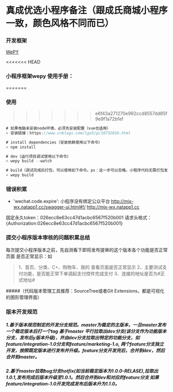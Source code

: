 ﻿# 真成优选小程序备注（跟成氏商城小程序一致，颜色风格不同而已）

### 开发框架
[WePY](https://tencent.github.io/wepy/)

<<<<<<< HEAD
### 小程序框架wepy 使用手册：
=======
### 使用
>>>>>>> e6f43a271270e992ccd8557dd85f9e9f1a72bfef
```js
# 如果电脑未安装node环境，必须先安装配置（vue也适用）
> 安装链接：https://www.cnblogs.com/lgx5/p/10732016.html

# install dependencies（安装依赖使用以下命令）
> npm install

# dev（运行项目调试使用以下命令）
> wepy build --watch

# build（调试完成后打包，可以使用如下命令。ps：这一步可以忽略，小程序代码无需打包发布服务器）
> wepy build

```

### 错误积累
- 'wechat.code.expire': 小程序没有绑定公众平台
http://mjx-wx.natapp1.cc/swagger-ui.html#!/
http://mjx-wx.natapp1.cc

固定永久token：026ecc8e63cc47d1acbc6567f520b001
请求头格式：{Authorization:026ecc8e63cc47d1acbc6567f520b001}

### 提交小程序版本审核的问题积累总结
每次提交小程序版本之前，先自测看下即将发布提审的这个版本各个功能是否正常页面
是否正常显示：如
> 1、首页、分类、C+、购物车、我的 查看页面是否正常显示
> 2、主要测试支付功能，是否能正常下单调起支付控件完成支付
> 3、连接的地址是否为#正式地址#

#####（代码版本管理工具推荐：SourceTree或者Git Extensions，都是可视化的图形管理界面）
### 版本开发规范
##### 1.基于版本规范制定的开发分支规范。master为稳定的主版本，一旦master发布一个稳定版本后打一个tag 基于master 平行拉取出dev分支(该分支作为功能版本分支，发布后y版本升级)，并由dev分支拉取出特定的功能分支，如feature/integration-1.0分支和feature/marketing-1.o, 两个feature分支独立开发，按照既定版本进行发布并升级。feature分支开发完后，合并到dev，然后合并到master。
##### 2.基于master拉取bug分支hotfix(如当前稳定版本为1.0.0-RELASE),拉取出1.0.1,发布完成后版本升级至1.0.1。然后合并到dev和对应的feature分支 如果feature/integration-1.0开发完成发布后版本升为1.1.0。
